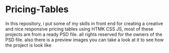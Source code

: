 # Pricing-Tables
In this repository, i put some of my skills in front end for creating a creative and nice responsive pricing tables
using HTMK CSS JS, most of these projects are from a ready PSD file. all rights reserved for the owners of the PSD file.
also there is a preview images you can take a look at it to see how the project is look like
